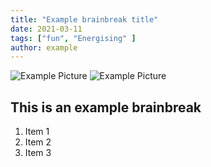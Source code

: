 ```yaml
---
title: "Example brainbreak title"
date: 2021-03-11
tags: ["fun", "Energising" ]
author: example
---
```


![Example Picture](/pix/example.svg)
![Example Picture](/pix/example.webp)

## This is an example brainbreak

1. Item 1
2. Item 2
3. Item 3
